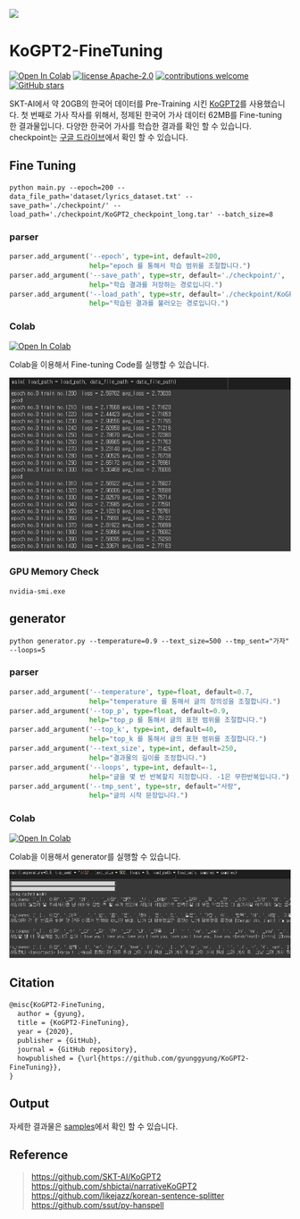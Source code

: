 ![](gpt2.jpg)  
# KoGPT2-FineTuning
[![Open In Colab](https://colab.research.google.com/assets/colab-badge.svg)](https://colab.research.google.com/drive/1qfL-IUp4k0uzkr_6SIaAmS_PA_Luvt1t#scrollTo=V1Iow6H0aRrw&uniqifier=4)
[![license Apache-2.0](https://img.shields.io/badge/license-Apache2.0-red.svg?style=flat)](https://github.com/gyunggyung/KoGPT2-FineTuning/issues)
[![contributions welcome](https://img.shields.io/badge/contributions-welcome-brightgreen.svg?style=flat)](https://github.com/gyunggyung/KoGPT2-FineTuning/issues)
[![GitHub stars](https://img.shields.io/github/stars/gyunggyung/KoGPT2-FineTuning?style=social)](https://github.com/gyunggyung/KoGPT2-FineTuning)

SKT-AI에서 약 20GB의 한국어 데이터를 Pre-Training 시킨 [KoGPT2](https://github.com/SKT-AI/KoGPT2)를 사용했습니다. 첫 번째로 가사 작사를 위해서, 정제된 한국어 가사 데이터 62MB를 Fine-tuning 한 결과물입니다. 다양한 한국어 가사를 학습한 결과를 확인 할 수 있습니다. checkpoint는 [구글 드라이브](https://drive.google.com/drive/folders/18CRYESHHE897CIaodZj0m96tAI6Vk5wX)에서 확인 할 수 있습니다.

## Fine Tuning
```
python main.py --epoch=200 --data_file_path='dataset/lyrics_dataset.txt' --save_path='./checkpoint/' --load_path='./checkpoint/KoGPT2_checkpoint_long.tar' --batch_size=8
```

### parser
``` python
parser.add_argument('--epoch', type=int, default=200,
					help="epoch 를 통해서 학습 범위를 조절합니다.")
parser.add_argument('--save_path', type=str, default='./checkpoint/',
					help="학습 결과를 저장하는 경로입니다.")
parser.add_argument('--load_path', type=str, default='./checkpoint/KoGPT2_checkpoint_long.tar',
					help="학습된 결과를 불러오는 경로입니다.")
```

### Colab
[![Open In Colab](https://colab.research.google.com/assets/colab-badge.svg)](https://colab.research.google.com/drive/1x49fRFi-pgW_P8_Av5fCyYVPvT_9btai#scrollTo=bWl5Z0fmbqeU)

Colab을 이용해서 Fine-tuning Code를 실행할 수 있습니다.  

![](img/colab_main.JPG)

### GPU Memory Check
```
nvidia-smi.exe
```
## generator
```
python generator.py --temperature=0.9 --text_size=500 --tmp_sent="가자" --loops=5
```

### parser
``` python
parser.add_argument('--temperature', type=float, default=0.7,
					help="temperature 를 통해서 글의 창의성을 조절합니다.")
parser.add_argument('--top_p', type=float, default=0.9,
					help="top_p 를 통해서 글의 표현 범위를 조절합니다.")
parser.add_argument('--top_k', type=int, default=40,
					help="top_k 를 통해서 글의 표현 범위를 조절합니다.")
parser.add_argument('--text_size', type=int, default=250,
					help="결과물의 길이를 조정합니다.")
parser.add_argument('--loops', type=int, default=-1,
					help="글을 몇 번 반복할지 지정합니다. -1은 무한반복입니다.")
parser.add_argument('--tmp_sent', type=str, default="사랑",
					help="글의 시작 문장입니다.")
```

### Colab
[![Open In Colab](https://colab.research.google.com/assets/colab-badge.svg)](https://colab.research.google.com/drive/1qfL-IUp4k0uzkr_6SIaAmS_PA_Luvt1t#scrollTo=V1Iow6H0aRrw&uniqifier=4)

Colab을 이용해서 generator를 실행할 수 있습니다.  

![](img/colab_generator.JPG)

## Citation
```
@misc{KoGPT2-FineTuning,
  author = {gyung},
  title = {KoGPT2-FineTuning},
  year = {2020},
  publisher = {GitHub},
  journal = {GitHub repository},
  howpublished = {\url{https://github.com/gyunggyung/KoGPT2-FineTuning}},
}
```

## Output
자세한 결과물은 [samples](https://github.com/gyunggyung/KoGPT2-FineTuning/tree/master/samples)에서 확인 할 수 있습니다.

## Reference
> https://github.com/SKT-AI/KoGPT2  
> https://github.com/shbictai/narrativeKoGPT2  
> https://github.com/likejazz/korean-sentence-splitter  
> https://github.com/ssut/py-hanspell